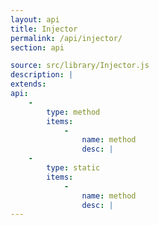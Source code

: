 ```yaml
---
layout: api
title: Injector
permalink: /api/injector/
section: api

source: src/library/Injector.js
description: |
extends:
api:
    -
        type: method
        items:
            -
                name: method
                desc: |
    -
        type: static
        items:
            -
                name: method
                desc: |
---
```

